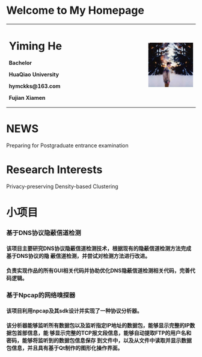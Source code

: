 # Welcome to My Homepage

<table border="0">
  <tr>
    <td width="70%">
      <h1>Yiming He</h1>
      <p><b>Bachelor</b></p>
      <p><b>HuaQiao University</b></p>
      <p><b>hymckks@163.com</b></p>
      <p><b>Fujian Xiamen</b></p>
    </td>
    <td width="25%">
      <img src="/头像.jpg" width="100%">   
    </td>
  </tr>
</table>

# NEWS 
Preparing for Postgraduate entrance examination

# Research Interests
Privacy-preserving Density-based Clustering


# 小项目
### 基于DNS协议隐蔽信道检测
#### 该项目主要研究DNS协议隐蔽信道检测技术，根据现有的隐蔽信道检测方法完成基于DNS协议的隐 蔽信道检测，并尝试对检测方法进行改进。 
#### 负责实现作品的所有GUI相关代码并协助优化DNS隐蔽信道检测相关代码，完善代码逻辑。

### 基于Npcap的网络嗅探器
#### 该项目利用npcap及其sdk设计并实现了一种协议分析器。 
#### 该分析器能够监听所有数据包以及监听指定IP地址的数据包，能够显示完整的IP数据包首部信息，能 够显示完整的TCP报文段信息，能够自动提取FTP的用户名和密码，能够将监听到的数据包信息保存 到文件中，以及从文件中读取并显示数据包信息，并且具有基于Qt制作的图形化操作界面。
